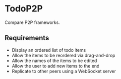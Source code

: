 # TodoP2P

Compare P2P frameworks.

## Requirements

- Display an ordered list of todo items
- Allow the items to be reordered via drag-and-drop
- Allow the names of the items to be edited
- Allow the user to add new items to the end
- Replicate to other peers using a WebSocket server
